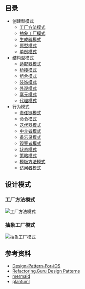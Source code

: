 ## 目录

- 创建型模式
  - [工厂方法模式](#工厂方法模式)
  - [抽象工厂模式]()
  - [生成器模式]()
  - [原型模式]()
  - [单例模式]()
- 结构型模式
  - [适配器模式]()
  - [桥接模式]()
  - [组合模式]()
  - [装饰模式]()
  - [外观模式]()
  - [享元模式]()
  - [代理模式]()
- 行为模式
  - [责任链模式]()
  - [命令模式]()
  - [迭代器模式]()
  - [中介者模式]()
  - [备忘录模式]()
  - [观察者模式]()
  - [状态模式]()
  - [策略模式]()
  - [模板方法模式]()
  - [访问者模式]()
## 设计模式

### 工厂方法模式

![工厂方法模式](http://www.plantuml.com/plantuml/proxy?cache=no&src=https://raw.githubusercontent.com/Coder-ZJQ/Design-Patterns/master/Design-Patterns.playground/Pages/01.Factory-Method.xcplaygroundpage/Resources/factory-method.puml)

### 抽象工厂模式

![抽象工厂模式](http://www.plantuml.com/plantuml/proxy?cache=no&src=https://raw.githubusercontent.com/Coder-ZJQ/Design-Patterns/master/Design-Patterns.playground/Pages/02.Abstract-Factory.xcplaygroundpage/Resources/abstract-factory.puml)

## 参考资料

- [Design-Pattern-For-iOS](https://github.com/huang303513/Design-Pattern-For-iOS)
- [Refactoring.Guru Design Patterns](https://refactoringguru.cn/design-patterns/)
- [mermaid](https://github.com/mermaid-js/mermaid)
- [plantuml](https://github.com/plantuml/plantuml)

